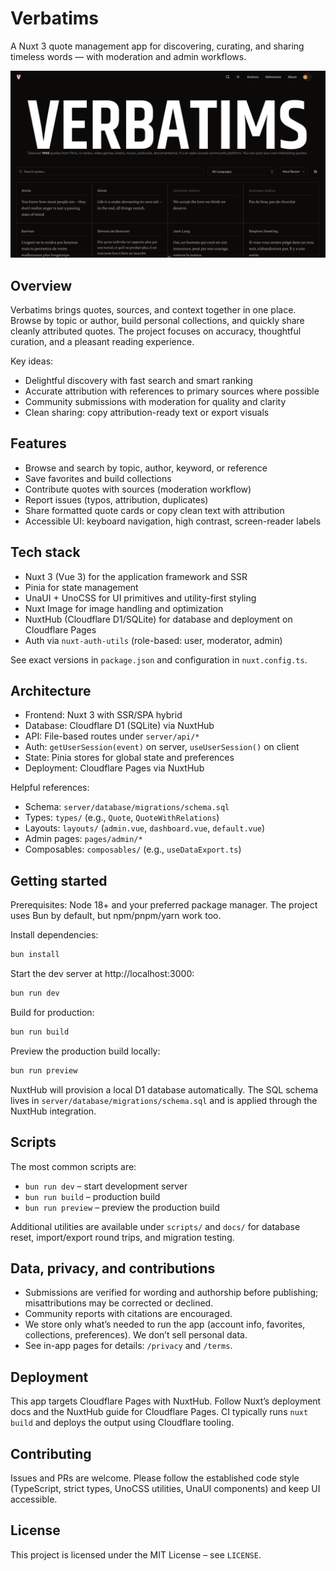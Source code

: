 # Verbatims

A Nuxt 3 quote management app for discovering, curating, and sharing timeless words — with moderation and admin workflows.

![Verbatims screenshot](verbatims.png)

## Overview

Verbatims brings quotes, sources, and context together in one place. Browse by topic or author, build personal collections, and quickly share cleanly attributed quotes. The project focuses on accuracy, thoughtful curation, and a pleasant reading experience.

Key ideas:
- Delightful discovery with fast search and smart ranking
- Accurate attribution with references to primary sources where possible
- Community submissions with moderation for quality and clarity
- Clean sharing: copy attribution-ready text or export visuals

## Features

- Browse and search by topic, author, keyword, or reference
- Save favorites and build collections
- Contribute quotes with sources (moderation workflow)
- Report issues (typos, attribution, duplicates)
- Share formatted quote cards or copy clean text with attribution
- Accessible UI: keyboard navigation, high contrast, screen-reader labels

## Tech stack

- Nuxt 3 (Vue 3) for the application framework and SSR
- Pinia for state management
- UnaUI + UnoCSS for UI primitives and utility-first styling
- Nuxt Image for image handling and optimization
- NuxtHub (Cloudflare D1/SQLite) for database and deployment on Cloudflare Pages
- Auth via `nuxt-auth-utils` (role-based: user, moderator, admin)

See exact versions in `package.json` and configuration in `nuxt.config.ts`.

## Architecture

- Frontend: Nuxt 3 with SSR/SPA hybrid
- Database: Cloudflare D1 (SQLite) via NuxtHub
- API: File-based routes under `server/api/*`
- Auth: `getUserSession(event)` on server, `useUserSession()` on client
- State: Pinia stores for global state and preferences
- Deployment: Cloudflare Pages via NuxtHub

Helpful references:
- Schema: `server/database/migrations/schema.sql`
- Types: `types/` (e.g., `Quote`, `QuoteWithRelations`)
- Layouts: `layouts/` (`admin.vue`, `dashboard.vue`, `default.vue`)
- Admin pages: `pages/admin/*`
- Composables: `composables/` (e.g., `useDataExport.ts`)

## Getting started

Prerequisites: Node 18+ and your preferred package manager. The project uses Bun by default, but npm/pnpm/yarn work too.

Install dependencies:

```bash
bun install
```

Start the dev server at http://localhost:3000:

```bash
bun run dev
```

Build for production:

```bash
bun run build
```

Preview the production build locally:

```bash
bun run preview
```

NuxtHub will provision a local D1 database automatically. The SQL schema lives in `server/database/migrations/schema.sql` and is applied through the NuxtHub integration.

## Scripts

The most common scripts are:

- `bun run dev` – start development server
- `bun run build` – production build
- `bun run preview` – preview the production build

Additional utilities are available under `scripts/` and `docs/` for database reset, import/export round trips, and migration testing.

## Data, privacy, and contributions

- Submissions are verified for wording and authorship before publishing; misattributions may be corrected or declined.
- Community reports with citations are encouraged.
- We store only what’s needed to run the app (account info, favorites, collections, preferences). We don’t sell personal data.
- See in-app pages for details: `/privacy` and `/terms`.

## Deployment

This app targets Cloudflare Pages with NuxtHub. Follow Nuxt’s deployment docs and the NuxtHub guide for Cloudflare Pages. CI typically runs `nuxt build` and deploys the output using Cloudflare tooling.

## Contributing

Issues and PRs are welcome. Please follow the established code style (TypeScript, strict types, UnoCSS utilities, UnaUI components) and keep UI accessible.

## License

This project is licensed under the MIT License – see `LICENSE`.
